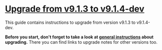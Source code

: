 # [Upgrade from v9.1.3 to v9.1.4-dev](https://github.com/shopsys/shopsys/compare/v9.1.3...rc-v9-1-3)

This guide contains instructions to upgrade from version v9.1.3 to v9.1.4-dev.

**Before you start, don't forget to take a look at [general instructions](https://github.com/shopsys/shopsys/blob/7.3/UPGRADE.md) about upgrading.**
There you can find links to upgrade notes for other versions too.
